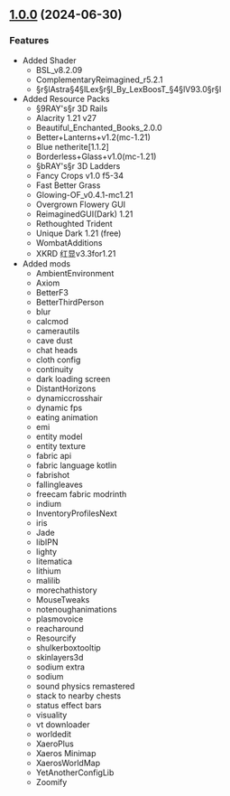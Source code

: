 ## [1.0.0]() (2024-06-30)

### Features

- Added Shader
  - BSL_v8.2.09
  - ComplementaryReimagined_r5.2.1
  - §r§lAstra§4§lLex§r§l_By_LexBoosT_§4§lV93.0§r§l
- Added Resource Packs
  - §9RAY's§r 3D Rails
  - Alacrity 1.21 v27
  - Beautiful_Enchanted_Books_2.0.0
  - Better+Lanterns+v1.2(mc-1.21)
  - Blue netherite[1.1.2]
  - Borderless+Glass+v1.0(mc-1.21)
  - §bRAY's§r 3D Ladders
  - Fancy Crops v1.0 f5-34
  - Fast Better Grass
  - Glowing-OF_v0.4.1-mc1.21
  - Overgrown Flowery GUI
  - ReimaginedGUI(Dark) 1.21
  - Rethoughted Trident
  - Unique Dark 1.21 (free)
  - WombatAdditions
  - XKRD 红显v3.3for1.21
- Added mods
  - AmbientEnvironment
  - Axiom 
  - BetterF3 
  - BetterThirdPerson 
  - blur 
  - calcmod 
  - camerautils
  - cave dust
  - chat heads
  - cloth config
  - continuity
  - dark loading screen
  - DistantHorizons
  - dynamiccrosshair
  - dynamic fps
  - eating animation
  - emi
  - entity model
  - entity texture
  - fabric api
  - fabric language kotlin
  - fabrishot
  - fallingleaves
  - freecam fabric modrinth
  - indium
  - InventoryProfilesNext
  - iris
  - Jade
  - libIPN
  - lighty
  - litematica
  - lithium
  - malilib
  - morechathistory
  - MouseTweaks
  - notenoughanimations
  - plasmovoice
  - reacharound
  - Resourcify
  - shulkerboxtooltip
  - skinlayers3d
  - sodium extra
  - sodium
  - sound physics remastered
  - stack to nearby chests
  - status effect bars
  - visuality
  - vt downloader
  - worldedit
  - XaeroPlus
  - Xaeros Minimap
  - XaerosWorldMap
  - YetAnotherConfigLib
  - Zoomify